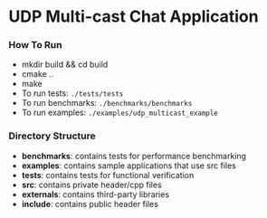 # UDP Multi-cast Chat Application

### How To Run
* mkdir build && cd build
* cmake ..
* make
* To run tests: `./tests/tests`
* To run benchmarks: `./benchmarks/benchmarks`
* To run examples: `./examples/udp_multicast_example`


### Directory Structure
* **benchmarks**: contains tests for performance benchmarking
* **examples**: contains sample applications that use src files
* **tests**: contains tests for functional verification
* **src**: contains private header/cpp files
* **externals**: contains third-party libraries
* **include**: contains public header files